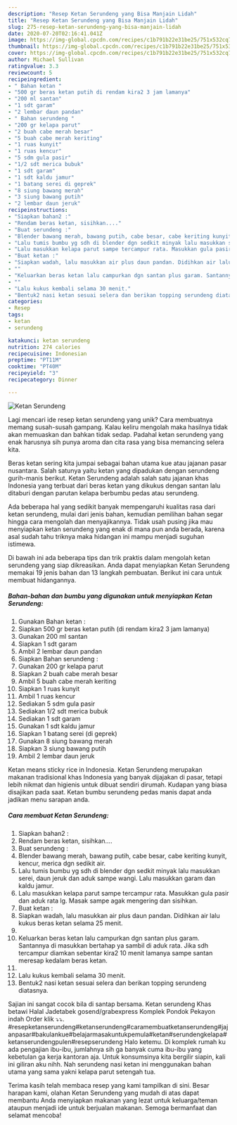 ```yaml
---
description: "Resep Ketan Serundeng yang Bisa Manjain Lidah"
title: "Resep Ketan Serundeng yang Bisa Manjain Lidah"
slug: 275-resep-ketan-serundeng-yang-bisa-manjain-lidah
date: 2020-07-20T02:16:41.041Z
image: https://img-global.cpcdn.com/recipes/c1b791b22e31be25/751x532cq70/ketan-serundeng-foto-resep-utama.jpg
thumbnail: https://img-global.cpcdn.com/recipes/c1b791b22e31be25/751x532cq70/ketan-serundeng-foto-resep-utama.jpg
cover: https://img-global.cpcdn.com/recipes/c1b791b22e31be25/751x532cq70/ketan-serundeng-foto-resep-utama.jpg
author: Michael Sullivan
ratingvalue: 3.3
reviewcount: 5
recipeingredient:
- " Bahan ketan "
- "500 gr beras ketan putih di rendam kira2 3 jam lamanya"
- "200 ml santan"
- "1 sdt garam"
- "2 lembar daun pandan"
- " Bahan serundeng "
- "200 gr kelapa parut"
- "2 buah cabe merah besar"
- "5 buah cabe merah keriting"
- "1 ruas kunyit"
- "1 ruas kencur"
- "5 sdm gula pasir"
- "1/2 sdt merica bubuk"
- "1 sdt garam"
- "1 sdt kaldu jamur"
- "1 batang serei di geprek"
- "8 siung bawang merah"
- "3 siung bawang putih"
- "2 lembar daun jeruk"
recipeinstructions:
- "Siapkan bahan2 :"
- "Rendam beras ketan, sisihkan...."
- "Buat serundeng :"
- "Blender bawang merah, bawang putih, cabe besar, cabe keriting kunyit, kencur, merica dgn sedikit air."
- "Lalu tumis bumbu yg sdh di blender dgn sedkit minyak lalu masukkan serei, daun jeruk dan aduk sampe wangi. Lalu masukkan garam dan kaldu jamur."
- "Lalu masukkan kelapa parut sampe tercampur rata. Masukkan gula pasir dan aduk rata lg. Masak sampe agak mengering dan sisihkan."
- "Buat ketan :"
- "Siapkan wadah, lalu masukkan air plus daun pandan. Didihkan air lalu kukus beras ketan selama 25 menit."
- ""
- "Keluarkan beras ketan lalu campurkan dgn santan plus garam. Santannya di masukkan bertahap ya sambil di aduk rata. Jika sdh tercampur diamkan sebentar kira2 10 menit lamanya sampe santan meresap kedalam beras ketan."
- ""
- "Lalu kukus kembali selama 30 menit."
- "Bentuk2 nasi ketan sesuai selera dan berikan topping serundeng diatasnya."
categories:
- Resep
tags:
- ketan
- serundeng

katakunci: ketan serundeng 
nutrition: 274 calories
recipecuisine: Indonesian
preptime: "PT11M"
cooktime: "PT40M"
recipeyield: "3"
recipecategory: Dinner

---
```



![Ketan Serundeng](https://img-global.cpcdn.com/recipes/c1b791b22e31be25/751x532cq70/ketan-serundeng-foto-resep-utama.jpg)

Lagi mencari ide resep ketan serundeng yang unik? Cara membuatnya memang susah-susah gampang. Kalau keliru mengolah maka hasilnya tidak akan memuaskan dan bahkan tidak sedap. Padahal ketan serundeng yang enak harusnya sih punya aroma dan cita rasa yang bisa memancing selera kita.

Beras ketan sering kita jumpai sebagai bahan utama kue atau jajanan pasar nusantara. Salah satunya yaitu ketan yang dipadukan dengan serundeng gurih-manis berikut. Ketan Serundeng adalah salah satu jajanan khas Indonesia yang terbuat dari beras ketan yang dikukus dengan santan lalu ditaburi dengan parutan kelapa berbumbu pedas atau serundeng.

Ada beberapa hal yang sedikit banyak mempengaruhi kualitas rasa dari ketan serundeng, mulai dari jenis bahan, kemudian pemilihan bahan segar hingga cara mengolah dan menyajikannya. Tidak usah pusing jika mau menyiapkan ketan serundeng yang enak di mana pun anda berada, karena asal sudah tahu triknya maka hidangan ini mampu menjadi suguhan istimewa.


Di bawah ini ada beberapa tips dan trik praktis dalam mengolah ketan serundeng yang siap dikreasikan. Anda dapat menyiapkan Ketan Serundeng memakai 19 jenis bahan dan 13 langkah pembuatan. Berikut ini cara untuk membuat hidangannya.

<!--inarticleads1-->

##### Bahan-bahan dan bumbu yang digunakan untuk menyiapkan Ketan Serundeng:

1. Gunakan  Bahan ketan :
1. Siapkan 500 gr beras ketan putih (di rendam kira2 3 jam lamanya)
1. Gunakan 200 ml santan
1. Siapkan 1 sdt garam
1. Ambil 2 lembar daun pandan
1. Siapkan  Bahan serundeng :
1. Gunakan 200 gr kelapa parut
1. Siapkan 2 buah cabe merah besar
1. Ambil 5 buah cabe merah keriting
1. Siapkan 1 ruas kunyit
1. Ambil 1 ruas kencur
1. Sediakan 5 sdm gula pasir
1. Sediakan 1/2 sdt merica bubuk
1. Sediakan 1 sdt garam
1. Gunakan 1 sdt kaldu jamur
1. Siapkan 1 batang serei (di geprek)
1. Gunakan 8 siung bawang merah
1. Siapkan 3 siung bawang putih
1. Ambil 2 lembar daun jeruk


Ketan means sticky rice in Indonesia. Ketan Serundeng merupakan makanan tradisional khas Indonesia yang banyak dijajakan di pasar, tetapi lebih nikmat dan higienis untuk dibuat sendiri dirumah. Kudapan yang biasa disajikan pada saat. Ketan bumbu serundeng pedas manis dapat anda jadikan menu sarapan anda. 

<!--inarticleads2-->

##### Cara membuat Ketan Serundeng:

1. Siapkan bahan2 :
1. Rendam beras ketan, sisihkan....
1. Buat serundeng :
1. Blender bawang merah, bawang putih, cabe besar, cabe keriting kunyit, kencur, merica dgn sedikit air.
1. Lalu tumis bumbu yg sdh di blender dgn sedkit minyak lalu masukkan serei, daun jeruk dan aduk sampe wangi. Lalu masukkan garam dan kaldu jamur.
1. Lalu masukkan kelapa parut sampe tercampur rata. Masukkan gula pasir dan aduk rata lg. Masak sampe agak mengering dan sisihkan.
1. Buat ketan :
1. Siapkan wadah, lalu masukkan air plus daun pandan. Didihkan air lalu kukus beras ketan selama 25 menit.
1. 
1. Keluarkan beras ketan lalu campurkan dgn santan plus garam. Santannya di masukkan bertahap ya sambil di aduk rata. Jika sdh tercampur diamkan sebentar kira2 10 menit lamanya sampe santan meresap kedalam beras ketan.
1. 
1. Lalu kukus kembali selama 30 menit.
1. Bentuk2 nasi ketan sesuai selera dan berikan topping serundeng diatasnya.


Sajian ini sangat cocok bila di santap bersama. Ketan serundeng Khas betawi Halal Jadetabek gosend/grabexpress Komplek Pondok Pekayon indah Order klik ⤵⤵. #resepketanserundeng#ketanserundeng#caramembuatketanserundeng#jajanpasar#bakulankue#belajarmasakuntukpemula#ketan#serundengkelapa#ketanserundengpulen#resepserundeng Halo ketemu. Di komplek rumah ku ada pengajian ibu-ibu, jumlahnya sih ga banyak cuma ibu-ibu yang kebetulan ga kerja kantoran aja. Untuk konsumsinya kita bergilir siapin, kali ini giliran aku nihh. Nah serundeng nasi ketan ini menggunakan bahan utama yang sama yakni kelapa parut setengah tua. 

Terima kasih telah membaca resep yang kami tampilkan di sini. Besar harapan kami, olahan Ketan Serundeng yang mudah di atas dapat membantu Anda menyiapkan makanan yang lezat untuk keluarga/teman ataupun menjadi ide untuk berjualan makanan. Semoga bermanfaat dan selamat mencoba!
